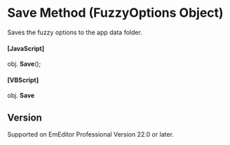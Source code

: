# Save Method (FuzzyOptions Object)

Saves the fuzzy options to the app data folder.

#### \[JavaScript\]

obj. **Save**();

#### \[VBScript\]

obj. **Save**

## Version

Supported on EmEditor Professional Version 22.0 or later.
